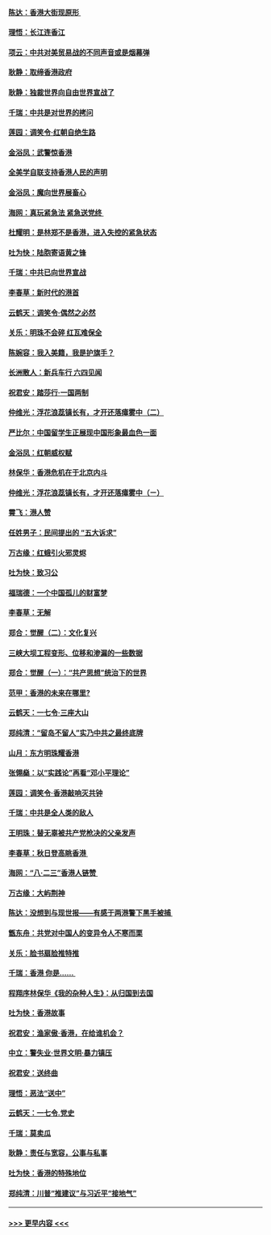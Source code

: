 #### [陈达：香港大街现原形 ](../pages/nsc993/n11495441.md?t=09031055) 
#### [理悟：长江连香江](../pages/nsc993/n11495377.md?t=09031055) 
#### [项云：中共对美贸易战的不同声音或是烟幕弹](../pages/nsc993/n11494929.md?t=09031055) 
#### [耿静：取缔香港政府](../pages/nsc993/n11494218.md?t=09031055) 
#### [耿静：独裁世界向自由世界宣战了](../pages/nsc993/n11494190.md?t=09031055) 
#### [千瑞：中共是对世界的拷问](../pages/nsc993/n11493021.md?t=09031055) 
#### [莲园：调笑令‧红朝自绝生路](../pages/nsc993/n11493011.md?t=09031055) 
#### [金浴凤：武警惊香港](../pages/nsc993/n11492994.md?t=09031055) 
#### [全美学自联支持香港人民的声明](../pages/nsc993/n11492630.md?t=09031055) 
#### [金浴凤：魔向世界展畜心](../pages/nsc993/n11492599.md?t=09031055) 
#### [海网：真玩紧急法 紧急送党终 ](../pages/nsc993/n11492535.md?t=09031055) 
#### [杜耀明：是林郑不是香港，进入失控的紧急状态](../pages/nsc993/n11491420.md?t=09031055) 
#### [吐为快：陆胞寄语黄之锋](../pages/nsc993/n11491117.md?t=09031055) 
#### [千瑞：中共已向世界宣战](../pages/nsc993/n11490123.md?t=09031055) 
#### [李春草：新时代的港首](../pages/nsc993/n11489864.md?t=09031055) 
#### [云鹤天：调笑令·偶然之必然](../pages/nsc993/n11489701.md?t=09031055) 
#### [关乐：明珠不会碎 红瓦难保全](../pages/nsc993/n11489647.md?t=09031055) 
#### [陈婉容：我入美籍，我是护旗手？](../pages/nsc993/n11487908.md?t=09031055) 
#### [长洲散人：新兵车行 六四见闻](../pages/nsc993/n11487729.md?t=09031055) 
#### [祝君安：踏莎行‧一国两制](../pages/nsc993/n11487699.md?t=09031055) 
#### [仲维光：浮花浪蕊镇长有，才开还落瘴雾中（二）](../pages/nsc993/n11483286.md?t=09031055) 
#### [严比尔：中国留学生正展现中国形象最血色一面](../pages/nsc993/n11485145.md?t=09031055) 
#### [金浴凤：红朝威权赋](../pages/nsc993/n11485191.md?t=09031055) 
#### [林保华：香港危机在于北京内斗](../pages/nsc993/n11484593.md?t=09031055) 
#### [仲维光：浮花浪蕊镇长有，才开还落瘴雾中（ㄧ）](../pages/nsc993/n11483259.md?t=09031055) 
#### [霄飞：港人赞](../pages/nsc993/n11482957.md?t=09031055) 
#### [任姓男子：民间提出的 “五大诉求”](../pages/nsc993/n11482897.md?t=09031055) 
#### [万古缘：红蛾引火邪灵烬](../pages/nsc993/n11482886.md?t=09031055) 
#### [吐为快：致习公](../pages/nsc993/n11482867.md?t=09031055) 
#### [福瑞德：一个中国孤儿的财富梦](../pages/nsc993/n11482817.md?t=09031055) 
#### [李春草：无解](../pages/nsc993/n11482791.md?t=09031055) 
#### [郑合：觉醒（二）：文化复兴](../pages/nsc993/n11478025.md?t=09031055) 
#### [三峡大坝工程变形、位移和渗漏的一些数据](../pages/nsc993/n11478232.md?t=09031055) 
#### [郑合：觉醒（一）：“共产思想”统治下的世界](../pages/nsc993/n11477663.md?t=09031055) 
#### [范甲：香港的未来在哪里?](../pages/nsc993/n11477249.md?t=09031055) 
#### [云鹤天：一七令·三座大山](../pages/nsc993/n11477192.md?t=09031055) 
#### [郑纯清：“留岛不留人”实乃中共之最终底牌](../pages/nsc993/n11476160.md?t=09031055) 
#### [山月：东方明珠耀香港](../pages/nsc993/n11476077.md?t=09031055) 
#### [张翎燊：以“实践论”再看“邓小平理论”](../pages/nsc993/n11475733.md?t=09031055) 
#### [莲园：调笑令‧香港敲响灭共钟](../pages/nsc993/n11475723.md?t=09031055) 
#### [千瑞：中共是全人类的敌人](../pages/nsc993/n11475329.md?t=09031055) 
#### [王明珠：替无辜被共产党枪决的父亲发声](../pages/nsc993/n11474570.md?t=09031055) 
#### [李春草：秋日登高眺香港 ](../pages/nsc993/n11474491.md?t=09031055) 
#### [海网：“八·二三”香港人链赞 ](../pages/nsc993/n11474538.md?t=09031055) 
#### [万古缘：大屿荆神](../pages/nsc993/n11474401.md?t=09031055) 
#### [陈达：没想到与现世报——有感于两港警下黑手被捕 ](../pages/nsc993/n11472557.md?t=09031055) 
#### [甑东舟：共党对中国人的变异令人不寒而栗](../pages/nsc993/n11472496.md?t=09031055) 
#### [关乐：脸书扇脸推特推](../pages/nsc993/n11472488.md?t=09031055) 
#### [千瑞：香港  你是…… ](../pages/nsc993/n11472459.md?t=09031055) 
#### [程翔序林保华《我的杂种人生》：从归国到去国](../pages/nsc993/n11472369.md?t=09031055) 
#### [吐为快：香港故事](../pages/nsc993/n11471931.md?t=09031055) 
#### [祝君安：渔家傲‧香港，在给谁机会？](../pages/nsc993/n11469718.md?t=09031055) 
#### [中立：警失业‧世界文明‧暴力镇压](../pages/nsc993/n11467566.md?t=09031055) 
#### [祝君安：送终曲](../pages/nsc993/n11467546.md?t=09031055) 
#### [理悟：恶法“送中”](../pages/nsc993/n11467290.md?t=09031055) 
#### [云鹤天：一七令.党史](../pages/nsc993/n11464122.md?t=09031055) 
#### [千瑞：莫卖瓜](../pages/nsc993/n11463014.md?t=09031055) 
#### [耿静：责任与宽容，公事与私事](../pages/nsc993/n11462810.md?t=09031055) 
#### [吐为快：香港的特殊地位](../pages/nsc993/n11462562.md?t=09031055) 
#### [郑纯清：川普“推建议”与习近平“接地气”](../pages/nsc993/n11461683.md?t=09031055) 

----
#### [ >>> 更早内容 <<< ](../indexes/nsc993-earlier.md)
